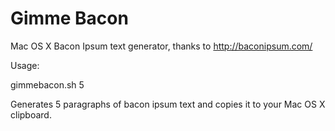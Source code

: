 Gimme Bacon
===========

Mac OS X Bacon Ipsum text generator, thanks to http://baconipsum.com/

Usage:

gimmebacon.sh 5

Generates 5 paragraphs of bacon ipsum text and copies it to your Mac OS X clipboard.
